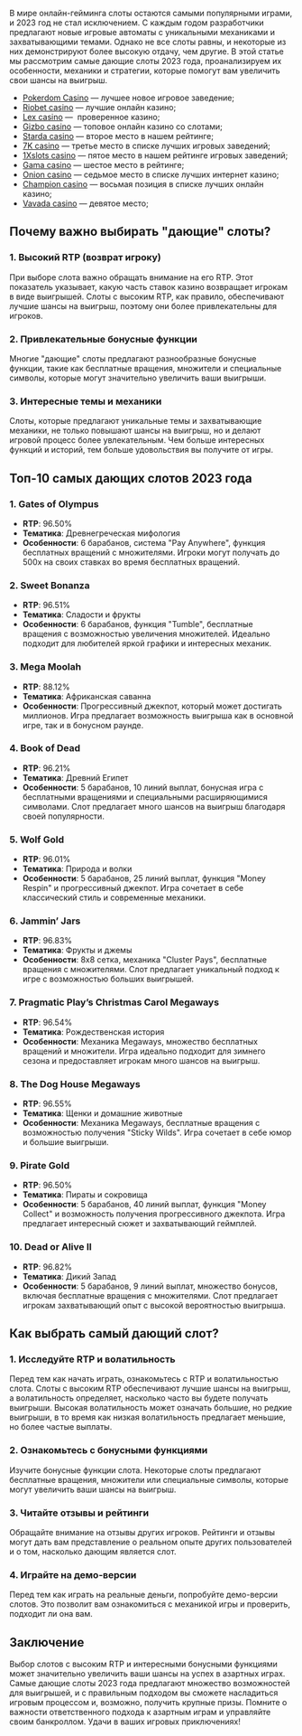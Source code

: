 В мире онлайн-гейминга слоты остаются самыми популярными играми, и 2023 год не стал исключением. С каждым годом разработчики предлагают новые игровые автоматы с уникальными механиками и захватывающими темами. Однако не все слоты равны, и некоторые из них демонстрируют более высокую отдачу, чем другие. В этой статье мы рассмотрим самые дающие слоты 2023 года, проанализируем их особенности, механики и стратегии, которые помогут вам увеличить свои шансы на выигрыш.

* [Pokerdom Casino](https://brandplay.link/FwVc4f) — лучшее новое игровое заведение;
* [Riobet casino](https://brandplay.link/TnjsxFvH) — лучшие онлайн казино;
* [Lex casino](https://brandplay.link/VMqNXPFs) —  проверенное казино;
* [Gizbo casino](https://brandplay.link/rvzLrVLp) — топовое онлайн казино со слотами;
* [Starda casino](https://brandplay.link/HDcDrxLk) — второе место в нашем рейтинге;
* [7K casino](https://brandplay.link/dd46bNgD) — третье место в списке лучших игровых заведений;
* [1Xslots casino](https://brandplay.link/J2ZbqMPZ) — пятое место в нашем рейтинге игровых заведений;
* [Gama casino](https://brandplay.link/RD52jZbL) — шестое место в рейтинге;
* [Onion casino](https://brandplay.link/8LcS6Djb) — седьмое место в списке лучших интернет казино;
* [Champion casino](https://temon-gter.cfd/go/9n8?p56190p303844p3509t17502) — восьмая позиция в списке лучших онлайн казино;
* [Vavada casino](https://vavadapartner.pro/?promo=75590753-cc8b-4c4a-8d71-99b7a2293439-jud\&target=register) — девятое место;

## Почему важно выбирать "дающие" слоты?

### 1. Высокий RTP (возврат игроку)

При выборе слота важно обращать внимание на его RTP. Этот показатель указывает, какую часть ставок казино возвращает игрокам в виде выигрышей. Слоты с высоким RTP, как правило, обеспечивают лучшие шансы на выигрыш, поэтому они более привлекательны для игроков.

### 2. Привлекательные бонусные функции

Многие "дающие" слоты предлагают разнообразные бонусные функции, такие как бесплатные вращения, множители и специальные символы, которые могут значительно увеличить ваши выигрыши.

### 3. Интересные темы и механики

Слоты, которые предлагают уникальные темы и захватывающие механики, не только повышают шансы на выигрыш, но и делают игровой процесс более увлекательным. Чем больше интересных функций и историй, тем больше удовольствия вы получите от игры.

## Топ-10 самых дающих слотов 2023 года

### 1. **Gates of Olympus**

* **RTP**: 96.50%
* **Тематика**: Древнегреческая мифология
* **Особенности**: 6 барабанов, система "Pay Anywhere", функция бесплатных вращений с множителями. Игроки могут получать до 500x на своих ставках во время бесплатных вращений.

### 2. **Sweet Bonanza**

* **RTP**: 96.51%
* **Тематика**: Сладости и фрукты
* **Особенности**: 6 барабанов, функция "Tumble", бесплатные вращения с возможностью увеличения множителей. Идеально подходит для любителей яркой графики и интересных механик.

### 3. **Mega Moolah**

* **RTP**: 88.12%
* **Тематика**: Африканская саванна
* **Особенности**: Прогрессивный джекпот, который может достигать миллионов. Игра предлагает возможность выигрыша как в основной игре, так и в бонусном раунде.

### 4. **Book of Dead**

* **RTP**: 96.21%
* **Тематика**: Древний Египет
* **Особенности**: 5 барабанов, 10 линий выплат, бонусная игра с бесплатными вращениями и специальными расширяющимися символами. Слот предлагает много шансов на выигрыш благодаря своей популярности.

### 5. **Wolf Gold**

* **RTP**: 96.01%
* **Тематика**: Природа и волки
* **Особенности**: 5 барабанов, 25 линий выплат, функция "Money Respin" и прогрессивный джекпот. Игра сочетает в себе классический стиль и современные механики.

### 6. **Jammin’ Jars**

* **RTP**: 96.83%
* **Тематика**: Фрукты и джемы
* **Особенности**: 8х8 сетка, механика "Cluster Pays", бесплатные вращения с множителями. Слот предлагает уникальный подход к игре с возможностью больших выигрышей.

### 7. **Pragmatic Play’s Christmas Carol Megaways**

* **RTP**: 96.54%
* **Тематика**: Рождественская история
* **Особенности**: Механика Megaways, множество бесплатных вращений и множители. Игра идеально подходит для зимнего сезона и предоставляет игрокам много шансов на выигрыш.

### 8. **The Dog House Megaways**

* **RTP**: 96.55%
* **Тематика**: Щенки и домашние животные
* **Особенности**: Механика Megaways, бесплатные вращения с возможностью получения "Sticky Wilds". Игра сочетает в себе юмор и большие выигрыши.

### 9. **Pirate Gold**

* **RTP**: 96.50%
* **Тематика**: Пираты и сокровища
* **Особенности**: 5 барабанов, 40 линий выплат, функция "Money Collect" и возможность получения прогрессивного джекпота. Игра предлагает интересный сюжет и захватывающий геймплей.

### 10. **Dead or Alive II**

* **RTP**: 96.82%
* **Тематика**: Дикий Запад
* **Особенности**: 5 барабанов, 9 линий выплат, множество бонусов, включая бесплатные вращения с множителями. Слот предлагает игрокам захватывающий опыт с высокой вероятностью выигрыша.

## Как выбрать самый дающий слот?

### 1. Исследуйте RTP и волатильность

Перед тем как начать играть, ознакомьтесь с RTP и волатильностью слота. Слоты с высоким RTP обеспечивают лучшие шансы на выигрыш, а волатильность определяет, насколько часто вы будете получать выигрыши. Высокая волатильность может означать большие, но редкие выигрыши, в то время как низкая волатильность предлагает меньшие, но более частые выплаты.

### 2. Ознакомьтесь с бонусными функциями

Изучите бонусные функции слота. Некоторые слоты предлагают бесплатные вращения, множители или специальные символы, которые могут увеличить ваши шансы на выигрыш.

### 3. Читайте отзывы и рейтинги

Обращайте внимание на отзывы других игроков. Рейтинги и отзывы могут дать вам представление о реальном опыте других пользователей и о том, насколько дающим является слот.

### 4. Играйте на демо-версии

Перед тем как играть на реальные деньги, попробуйте демо-версии слотов. Это позволит вам ознакомиться с механикой игры и проверить, подходит ли она вам.

## Заключение

Выбор слотов с высоким RTP и интересными бонусными функциями может значительно увеличить ваши шансы на успех в азартных играх. Самые дающие слоты 2023 года предлагают множество возможностей для выигрышей, и с правильным подходом вы сможете насладиться игровым процессом и, возможно, получить крупные призы. Помните о важности ответственного подхода к азартным играм и управляйте своим банкроллом. Удачи в ваших игровых приключениях!
